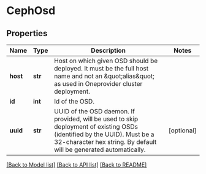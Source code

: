 # CephOsd

## Properties
Name | Type | Description | Notes
------------ | ------------- | ------------- | -------------
**host** | **str** | Host on which given OSD should be deployed. It must be the full host name and not an \&quot;alias\&quot; as used in Oneprovider cluster deployment. | 
**id** | **int** | Id of the OSD. | 
**uuid** | **str** | UUID of the OSD daemon. If provided, will be used to skip deployment of existing OSDs (identified by the UUID). Must be a 32-character hex string. By default will be generated automatically. | [optional] 

[[Back to Model list]](../README.md#documentation-for-models) [[Back to API list]](../README.md#documentation-for-api-endpoints) [[Back to README]](../README.md)


